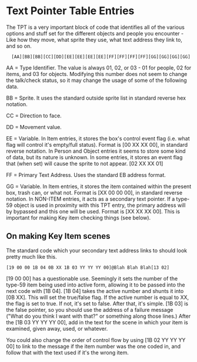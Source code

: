 # Text Pointer Table Entries

The TPT is a very important block of code that identifies all of the various options and stuff set for the different objects and people you encounter - Like how they move, what sprite they use, what text address they link to, and so on.

      [AA][BB][BB][CC][DD][EE][EE][EE][EE][FF][FF][FF][FF][GG][GG][GG][GG]

AA = Type Identifier.  The value is always 01, 02, or 03 - 01 for people, 02 for items, and 03 for objects.  Modifying this number does not seem to change the talk/check status, so it may change the usage of some of the following data.

BB = Sprite.  It uses the standard outside sprite list in standard reverse hex notation.

CC = Direction to face.

DD = Movement value.

EE = Variable.  In Item entries, it stores the box's control event flag (i.e. what flag will control it's empty/full status).  Format is [00 XX XX 00], in standard reverse notation.  In Person and Object entries it seems to store some kind of data, but its nature is unknown.  In some entries, it stores an event flag that (when set) will cause the sprite to not appear. [02 XX XX 01]

FF = Primary Text Address.  Uses the standard EB address format.

GG = Variable.  In Item entries, it stores the item contained within the present box, trash can, or what not.  Format is [XX 00 00 00], in standard reverse notation.  In NON-ITEM entries, it acts as a secondary text pointer.  If a type-59 object is used in proximity with this TPT entry, the primary address will by bypassed and this one will be used.  Format is [XX XX XX 00].  This is important for making Key item checking things (see below).


## On making Key Item scenes

The standard code which your secondary text address links to should look pretty much like this.

    [19 00 00 1B 04 0B XX 1B 03 YY YY YY 00]@Blah Blah Blah[13 02]

[19 00 00] has a questionable use.  Seemingly it sets the number of the type-59 item being used into active form, allowing it to be passed into the next code with [1B 04].  [1B 04] takes the active number and shunts it into [0B XX].  This will set the true/false flag.  If the active number is equal to XX, the flag is set to true.  If not, it's set to false.  After that, it's simple.  [1B 03] is the false pointer, so you should use the address of a failure message ("What do you think I want with that?" or something along those lines.)  After the [1B 03 YY YY YY 00], add in the text for the scene in which your item is examined, given away, used, or whatever.

You could also change the order of control flow by using [1B 02 YY YY YY 00] to link to the message if the item number was the one coded in, and follow that with the text used if it's the wrong item.